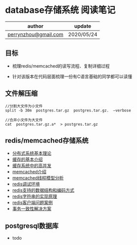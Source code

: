 # database存储系统 阅读笔记

| author | update |
| ------ | ------ |
| perrynzhou@gmail.com | 2020/05/24 |


## 目标

- 梳理redis/memcached的读写流程、复制详细过程

- 针对该版本在代码层面梳理一份有C语言基础的同学都可以读懂

## 文件解压缩

```
//分割大文件为小文件
split -b 30m  postgres.tar.gz  postgres.tar.gz.  –verbose

//合并小文件为大文件
cat  postgres.tar.gz.a*  > postgres.tar.gz 
```
## redis/memcached存储系统
- [分布式系统基本理论](./document/分布式系统原理/分布式系统基本理论.md)
- [缓存的基本介绍](./document/分布式系统原理/缓存的基本介绍.md)
- [缓存系统中的高并发](./document/分布式系统原理/缓存系统中的高并发.md)
- [memcached介绍](./document/memcached分析/memcached基本介绍.md)
- [memcached线程模型分析](./document/memcached分析/memcached线程模型分析.md)
- [redis调试环境](./document/redis分析/redis源码调试环境.md)
- [redis支持的数据结构和编码方式](./document/redis分析/redis支持的几种数据结构和编码方式.md)
- [redis字符串的实现原理](./document/redis分析/redis字符串的实现原理.md)
- [redis客户端问题案例](./document/redis运维/Redis客户端问题案例.md)
- [事务一致性解决方案](./document/分布式系统原理/2020-11-04-事务一致性解决方案.md)
  
## postgresql数据库
- todo
